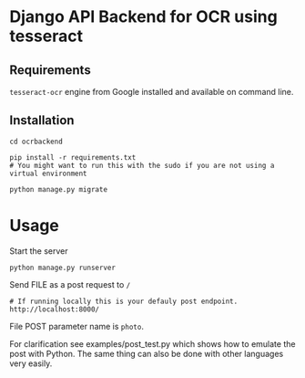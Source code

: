 Django API Backend for OCR using tesseract
===========================================

Requirements
------------

`tesseract-ocr` engine from Google installed and available on command line.

Installation
------------

    cd ocrbackend

    pip install -r requirements.txt
    # You might want to run this with the sudo if you are not using a virtual environment

    python manage.py migrate

Usage
=====

Start the server

    python manage.py runserver

Send FILE as a post request to `/`

    # If running locally this is your defauly post endpoint.
    http://localhost:8000/

File POST parameter name is `photo`.

For clarification see examples/post_test.py which shows how to emulate the post with Python. The same thing can also be done with other languages
very easily.